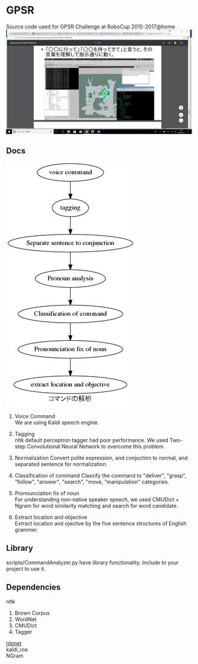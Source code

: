 # GPSR

Source code used for GPSR Challenge at RoboCup 2015-2017@home
![gpsr](gpsr.png)

## Docs  
![command](docs/command-analyzer-dot.png)

1. Voice Command  
We are using Kaldi speech engine.  

2. Tagging  
nltk default perceptron tagger had poor performance. We used Two-step Convolutional Neural Network to overcome this problem.    

3. Normalization
Convert polite expression, and conjuction to normal, and separated sentence for normalization.   

4. Classification of command
Classify the command to "deliver", "grasp", "follow", "answer", "search", "move, "manipulation" categories.  
  
5. Pronounciation fix of noun  
For understanding non-native speaker speech, we used CMUDict + Ngram for word similarity matching and search for word candidate.  

6. Extract location and objective  
Extract location and ojective by the five sentence structures of English grammer.  




## Library
scripts/CommandAnalyzer.py have library functionality. Include to your project to use it.   

## Dependencies  
nltk  
1. Brown Corpus  
2. WordNet  
3. CMUDict  
4. Tagger  

[nlpnet](https://github.com/erickrf/nlpnet)  
kaldi_ros  
NGram








